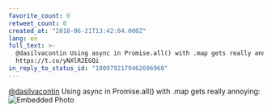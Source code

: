 ```yaml
---
favorite_count: 0
retweet_count: 0
created_at: "2018-06-21T13:42:04.000Z"
lang: en
full_text: >-
  @dasilvacontin Using async in Promise.all() with .map gets really annoying:
  https://t.co/yNXlR2EGQi
in_reply_to_status_id: "1009792179462696960"
---
```


[@dasilvacontin](https://twitter.com/dasilvacontin) Using async in Promise.all()
with .map gets really annoying:
![Embedded Photo](https://twitter-media-coderbyheart.s3.eu-north-1.amazonaws.com/1009793575725469702-DgOB2Y3XcAAbCjT.png)
